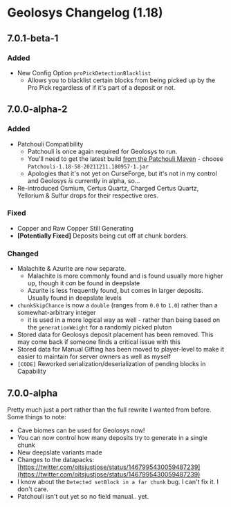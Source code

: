 # Geolosys Changelog (1.18)

## 7.0.1-beta-1

### Added

- New Config Option `proPickDetectionBlacklist`
  - Allows you to blacklist certain blocks from being picked up by the Pro Pick regardless of if it's part of a deposit or not.

## 7.0.0-alpha-2

### Added

- Patchouli Compatibility
  - Patchouli is once again required for Geolosys to run.
  - You'll need to get the latest build [from the Patchouli Maven](https://maven.blamejared.com/vazkii/patchouli/Patchouli/1.18-58-SNAPSHOT/) - choose `Patchouli-1.18-58-20211211.180957-1.jar`
  - Apologies that it's not yet on CurseForge, but it's not in my control and Geolosys _is_ currently in alpha, so...
- Re-introduced Osmium, Certus Quartz, Charged Certus Quartz, Yellorium & Sulfur drops for their respective ores.

### Fixed

- Copper and Raw Copper Still Generating
- **[Potentially Fixed]** Deposits being cut off at chunk borders.

### Changed

- Malachite & Azurite are now separate.
  - Malachite is more commonly found and is found usually more higher up, though it _can_ be found in deepslate
  - Azurite is less frequently found, but comes in larger deposits. Usually found in deepslate levels
- `chunkSkipChance` is now a `double` (ranges from `0.0` to `1.0`) rather than a somewhat-arbitrary integer
  - it is used in a more logical way as well - rather than being based on the `generationWeight` for a randomly picked pluton
- Stored data for Geolosys deposit placement has been removed. This may come back if someone finds a critical issue with this
- Stored data for Manual Gifting has been moved to player-level to make it easier to maintain for server owners as well as myself
- `[CODE]` Reworked serialization/deserialization of pending blocks in Capability

## 7.0.0-alpha

Pretty much just a port rather than the full rewrite I wanted from before. Some things to note:

- Cave biomes can be used for Geolosys now!
- You can now control how many deposits try to generate in a single chunk
- New deepslate variants made
- Changes to the datapacks: [https://twitter.com/oitsjustjose/status/1467995430059487239](https://twitter.com/oitsjustjose/status/1467995430059487239)
- I know about the `Detected setBlock in a far chunk` bug. I can't fix it. I don't care.
- Patchouli isn't out yet so no field manual.. yet.
